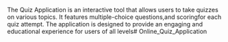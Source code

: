 The Quiz Application is an interactive tool that allows users to take quizzes on various topics. It features multiple-choice questions,and scoringfor each quiz attempt. The application is designed to provide an engaging and educational experience for users of all levels# Online_Quiz_Application
